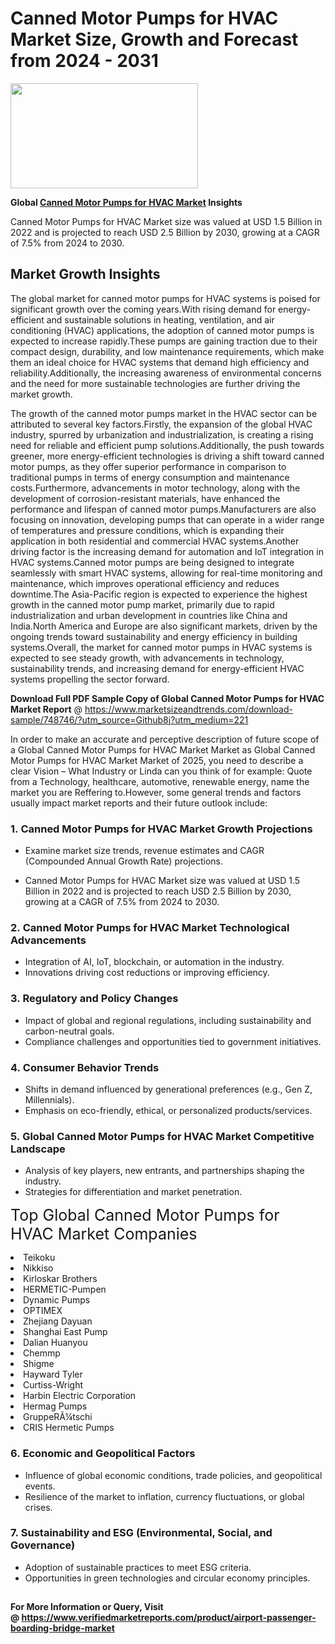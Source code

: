 <H1>Canned Motor Pumps for HVAC Market Size, Growth and Forecast from 2024 - 2031</H1><img class="aligncenter size-medium wp-image-584254" src="https://thirdeyenews.in/wp-content/uploads/2024/09/Global-Market-Research-300x168.jpeg" alt="" width="300" height="168" /><p><strong>Global&nbsp;<a href="https://www.marketsizeandtrends.com/download-sample/748746/?utm_source=Github8j?utm_medium=221">Canned Motor Pumps for HVAC Market</a> Insights</strong></p><p>Canned Motor Pumps for HVAC Market size was valued at USD 1.5 Billion in 2022 and is projected to reach USD 2.5 Billion by 2030, growing at a CAGR of 7.5% from 2024 to 2030.</p><p><h2>Market Growth Insights</h2> <p>The global market for canned motor pumps for HVAC systems is poised for significant growth over the coming years.With rising demand for energy-efficient and sustainable solutions in heating, ventilation, and air conditioning (HVAC) applications, the adoption of canned motor pumps is expected to increase rapidly.These pumps are gaining traction due to their compact design, durability, and low maintenance requirements, which make them an ideal choice for HVAC systems that demand high efficiency and reliability.Additionally, the increasing awareness of environmental concerns and the need for more sustainable technologies are further driving the market growth.</p> <p>The growth of the canned motor pumps market in the HVAC sector can be attributed to several key factors.Firstly, the expansion of the global HVAC industry, spurred by urbanization and industrialization, is creating a rising need for reliable and efficient pump solutions.Additionally, the push towards greener, more energy-efficient technologies is driving a shift toward canned motor pumps, as they offer superior performance in comparison to traditional pumps in terms of energy consumption and maintenance costs.Furthermore, advancements in motor technology, along with the development of corrosion-resistant materials, have enhanced the performance and lifespan of canned motor pumps.Manufacturers are also focusing on innovation, developing pumps that can operate in a wider range of temperatures and pressure conditions, which is expanding their application in both residential and commercial HVAC systems.Another driving factor is the increasing demand for automation and IoT integration in HVAC systems.Canned motor pumps are being designed to integrate seamlessly with smart HVAC systems, allowing for real-time monitoring and maintenance, which improves operational efficiency and reduces downtime.The Asia-Pacific region is expected to experience the highest growth in the canned motor pump market, primarily due to rapid industrialization and urban development in countries like China and India.North America and Europe are also significant markets, driven by the ongoing trends toward sustainability and energy efficiency in building systems.Overall, the market for canned motor pumps in HVAC systems is expected to see steady growth, with advancements in technology, sustainability trends, and increasing demand for energy-efficient HVAC systems propelling the sector forward.</p> <p><span class=""><strong>Download Full PDF Sample Copy of Global Canned Motor Pumps for HVAC Market Report</strong> @ <a href="https://www.marketsizeandtrends.com/download-sample/748746/?utm_source=Github8j?utm_medium=221" target="_blank">https://www.marketsizeandtrends.com/download-sample/748746/?utm_source=Github8j?utm_medium=221</a></span></p><p>In order to make an accurate and perceptive description of future scope of a Global&nbsp;Canned Motor Pumps for HVAC Market Market as Global&nbsp;Canned Motor Pumps for HVAC Market Market of 2025, you need to describe a clear Vision &ndash; What Industry or Linda can you think of for example: Quote from a Technology, healthcare, automotive, renewable energy, name the market you are Reffering to.However, some general trends and factors usually impact market reports and their future outlook include:</p><h3>1.&nbsp;<strong>Canned Motor Pumps for HVAC Market Growth Projections</strong></h3><ul><li>Examine market size trends, revenue estimates and CAGR (Compounded Annual Growth Rate) projections.</li><li><p>Canned Motor Pumps for HVAC Market size was valued at USD 1.5 Billion in 2022 and is projected to reach USD 2.5 Billion by 2030, growing at a CAGR of 7.5% from 2024 to 2030.</p></li></ul><h3>2.&nbsp;<strong>Canned Motor Pumps for HVAC Market Technological Advancements</strong></h3><ul><li>Integration of AI, IoT, blockchain, or automation in the industry.</li><li>Innovations driving cost reductions or improving efficiency.</li></ul><h3>3.&nbsp;<strong>Regulatory and Policy Changes</strong></h3><ul><li>Impact of global and regional regulations, including sustainability and carbon-neutral goals.</li><li>Compliance challenges and opportunities tied to government initiatives.</li></ul><h3>4.&nbsp;<strong>Consumer Behavior Trends</strong></h3><ul><li>Shifts in demand influenced by generational preferences (e.g., Gen Z, Millennials).</li><li>Emphasis on eco-friendly, ethical, or personalized products/services.</li></ul><h3>5.&nbsp;<strong>Global Canned Motor Pumps for HVAC Market Competitive Landscape</strong></h3><ul><li>Analysis of key players, new entrants, and partnerships shaping the industry.</li><li>Strategies for differentiation and market penetration.</li></ul><p data-pm-slice="1 1 []"><span style="color: inherit; font-family: inherit; font-size: 25px;">Top Global Canned Motor Pumps for HVAC Market Companies</span></p><div class="" data-test-id=""><p><li>Teikoku</li><li> Nikkiso</li><li> Kirloskar Brothers</li><li> HERMETIC-Pumpen</li><li> Dynamic Pumps</li><li> OPTIMEX</li><li> Zhejiang Dayuan</li><li> Shanghai East Pump</li><li> Dalian Huanyou</li><li> Chemmp</li><li> Shigme</li><li> Hayward Tyler</li><li> Curtiss-Wright</li><li> Harbin Electric Corporation</li><li> Hermag Pumps</li><li> GruppeRÃ¼tschi</li><li> CRIS Hermetic Pumps</li></p></div><h3>6.&nbsp;<strong>Economic and Geopolitical Factors</strong></h3><ul><li>Influence of global economic conditions, trade policies, and geopolitical events.</li><li>Resilience of the market to inflation, currency fluctuations, or global crises.</li></ul><h3>7.&nbsp;<strong>Sustainability and ESG (Environmental, Social, and Governance)</strong></h3><ul><li>Adoption of sustainable practices to meet ESG criteria.</li><li>Opportunities in green technologies and circular economy principles.</li></ul><h2><strong style="font-size: 14px;">For More Information or Query, Visit @&nbsp;</strong><a style="background-color: #ffffff; font-size: 14px;" href="https://www.marketsizeandtrends.com/report/canned-motor-pumps-for-hvac-market/" target="_blank">https://www.verifiedmarketreports.com/product/airport-passenger-boarding-bridge-market</a></h2>